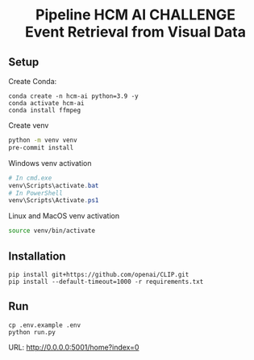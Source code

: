 <h1><center>Pipeline HCM AI CHALLENGE <br> Event Retrieval from Visual Data</center></h1>

## Setup 
Create Conda:
```
conda create -n hcm-ai python=3.9 -y
conda activate hcm-ai
conda install ffmpeg
```
Create venv
```sh
python -m venv venv
pre-commit install
```

Windows venv activation
```powershell
# In cmd.exe
venv\Scripts\activate.bat
# In PowerShell
venv\Scripts\Activate.ps1
```

Linux and MacOS venv activation
```sh
source venv/bin/activate
```
## Installation
```
pip install git+https://github.com/openai/CLIP.git
pip install --default-timeout=1000 -r requirements.txt
```

## Run 
```
cp .env.example .env
python run.py
```

URL: http://0.0.0.0:5001/home?index=0


